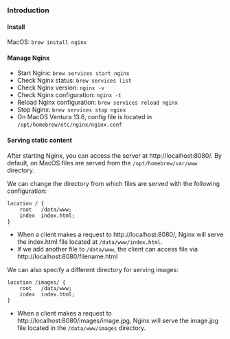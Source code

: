 ### Introduction
#### Install
MacOS: `brew install nginx`

#### Manage Nginx

- Start Nginx: `brew services start nginx`
- Check Nginx status: `brew services list`
- Check Nginx version: `nginx -v`
- Check Nginx configuration: `nginx -t`
- Reload Nginx configuration: `brew services reload nginx`
- Stop Nginx: `brew services stop nginx`
- On MacOS Ventura 13.6, config file is located in `/opt/homebrew/etc/nginx/nginx.conf`

#### Serving static content
After starting Nginx, you can access the server at http://localhost:8080/. By default, on MacOS files are served from the `/opt/homebrew/var/www` directory.

We can change the directory from which files are served with the following configuration:
```text
location / {
    root   /data/www;
    index  index.html;
}
```
- When a client makes a request to http://localhost:8080/, Nginx will serve the index.html file located at `/data/www/index.html`.
- If we add another file to `/data/www`, the client can access file via http://localhost:8080/filename.html

We can also specify a different directory for serving images:
```text
location /images/ {
    root   /data/www;
    index  index.html;
}
```
- When a client makes a request to http://localhost:8080/images/image.jpg, Nginx will serve the image.jpg file located in the `/data/www/images` directory.
